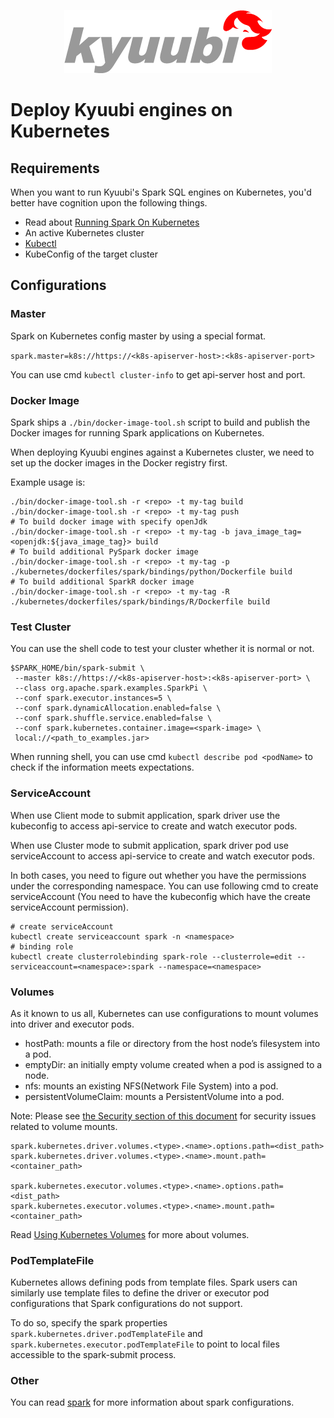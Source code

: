 <div align=center>

![](../imgs/kyuubi_logo.png)

</div>

# Deploy Kyuubi engines on Kubernetes

## Requirements

When you want to run Kyuubi's Spark SQL engines on Kubernetes, you'd better have cognition upon the following things.

* Read about [Running Spark On Kubernetes](http://spark.apache.org/docs/latest/running-on-kubernetes.html)
* An active Kubernetes cluster
* [Kubectl](https://kubernetes.io/docs/reference/kubectl/overview/)
* KubeConfig of the target cluster

## Configurations

### Master

Spark on Kubernetes config master by using a special format.

`spark.master=k8s://https://<k8s-apiserver-host>:<k8s-apiserver-port>`

You can use cmd `kubectl cluster-info` to get api-server host and port.

### Docker Image

Spark ships a `./bin/docker-image-tool.sh` script to build and publish the Docker images for running Spark applications on Kubernetes.

When deploying Kyuubi engines against a Kubernetes cluster, we need to set up the docker images in the Docker registry first.

Example usage is:

```shell
./bin/docker-image-tool.sh -r <repo> -t my-tag build
./bin/docker-image-tool.sh -r <repo> -t my-tag push
# To build docker image with specify openJdk 
./bin/docker-image-tool.sh -r <repo> -t my-tag -b java_image_tag=<openjdk:${java_image_tag}> build
# To build additional PySpark docker image
./bin/docker-image-tool.sh -r <repo> -t my-tag -p ./kubernetes/dockerfiles/spark/bindings/python/Dockerfile build
# To build additional SparkR docker image
./bin/docker-image-tool.sh -r <repo> -t my-tag -R ./kubernetes/dockerfiles/spark/bindings/R/Dockerfile build
```

### Test Cluster

You can use the shell code to test your cluster whether it is normal or not.

```shell
$SPARK_HOME/bin/spark-submit \
 --master k8s://https://<k8s-apiserver-host>:<k8s-apiserver-port> \
 --class org.apache.spark.examples.SparkPi \
 --conf spark.executor.instances=5 \
 --conf spark.dynamicAllocation.enabled=false \
 --conf spark.shuffle.service.enabled=false \
 --conf spark.kubernetes.container.image=<spark-image> \
 local://<path_to_examples.jar>
```

When running shell, you can use cmd `kubectl describe pod <podName>` to check if the information meets expectations.

### ServiceAccount

When use Client mode to submit application, spark driver use the kubeconfig to access api-service to create and watch executor pods.

When use Cluster mode to submit application, spark driver pod use serviceAccount to access api-service to create and watch executor pods.

In both cases, you need to figure out whether you have the permissions under the corresponding namespace. You can use following cmd to create serviceAccount (You need to have the kubeconfig which have the create serviceAccount permission).

```shell
# create serviceAccount
kubectl create serviceaccount spark -n <namespace>
# binding role
kubectl create clusterrolebinding spark-role --clusterrole=edit --serviceaccount=<namespace>:spark --namespace=<namespace>
```

### Volumes

As it known to us all, Kubernetes can use configurations to mount volumes into driver and executor pods.

* hostPath: mounts a file or directory from the host node’s filesystem into a pod.
* emptyDir: an initially empty volume created when a pod is assigned to a node.
* nfs: mounts an existing NFS(Network File System) into a pod.
* persistentVolumeClaim: mounts a PersistentVolume into a pod.

Note: Please
see [the Security section of this document](http://spark.apache.org/docs/latest/running-on-kubernetes.html#security) for security issues related to volume mounts.

```
spark.kubernetes.driver.volumes.<type>.<name>.options.path=<dist_path>
spark.kubernetes.driver.volumes.<type>.<name>.mount.path=<container_path>

spark.kubernetes.executor.volumes.<type>.<name>.options.path=<dist_path>
spark.kubernetes.executor.volumes.<type>.<name>.mount.path=<container_path>
```

Read [Using Kubernetes Volumes](http://spark.apache.org/docs/latest/running-on-kubernetes.html#using-kubernetes-volumes) for more about volumes.

### PodTemplateFile

Kubernetes allows defining pods from template files. Spark users can similarly use template files to define the driver or executor pod configurations that Spark configurations do not support.

To do so, specify the spark properties `spark.kubernetes.driver.podTemplateFile` and `spark.kubernetes.executor.podTemplateFile` to point to local files accessible to the spark-submit process.

### Other

You can read [spark](http://spark.apache.org/docs/latest/running-on-kubernetes.html) for more information about spark configurations.